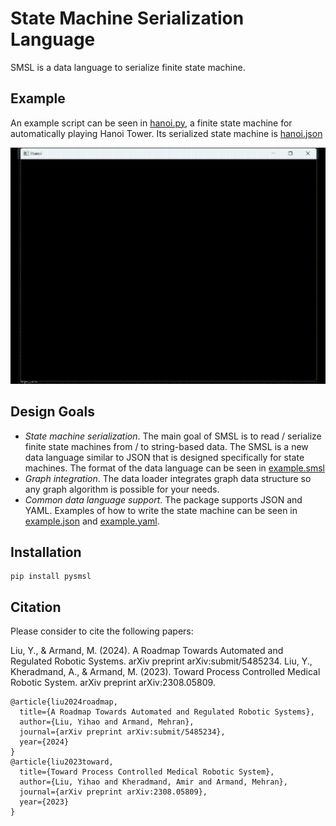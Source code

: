 # State Machine Serialization Language

SMSL is a data language to serialize finite state machine.

## Example

An example script can be seen in [hanoi.py](https://github.com/SMSL-Project/pysmsl/tree/main/tutorials/hanoi.py), a finite state machine for automatically playing Hanoi Tower. Its serialized state machine is [hanoi.json](https://github.com/SMSL-Project/pysmsl/tree/main/examples/hanoi.json)

![Hanoi Tower](https://github.com/SMSL-Project/pysmsl/blob/main/examples/gripper_hanoi.gif)

## Design Goals

* *State machine serialization*. The main goal of SMSL is to read / serialize finite state machines from / to string-based data. The SMSL is a new data language similar to JSON that is designed specifically for state machines. The format of the data language can be seen in [example.smsl](https://github.com/SMSL-Project/pysmsl/tree/main/examples/example.smsl)
* *Graph integration*. The data loader integrates graph data structure so any graph algorithm is possible for your needs.
* *Common data language support*. The package supports JSON and YAML. Examples of how to write the state machine can be seen in [example.json](https://github.com/SMSL-Project/pysmsl/tree/main/examples/example.json) and [example.yaml](https://github.com/SMSL-Project/pysmsl/tree/main/examples/example.yaml).

## Installation

````
pip install pysmsl
````

## Citation

Please consider to cite the following papers:

Liu, Y., & Armand, M. (2024). A Roadmap Towards Automated and Regulated Robotic Systems. arXiv preprint arXiv:submit/5485234.
Liu, Y., Kheradmand, A., & Armand, M. (2023). Toward Process Controlled Medical Robotic System. arXiv preprint arXiv:2308.05809.

````
@article{liu2024roadmap,
  title={A Roadmap Towards Automated and Regulated Robotic Systems},
  author={Liu, Yihao and Armand, Mehran},
  journal={arXiv preprint arXiv:submit/5485234},
  year={2024}
}
@article{liu2023toward,
  title={Toward Process Controlled Medical Robotic System},
  author={Liu, Yihao and Kheradmand, Amir and Armand, Mehran},
  journal={arXiv preprint arXiv:2308.05809},
  year={2023}
}
````
